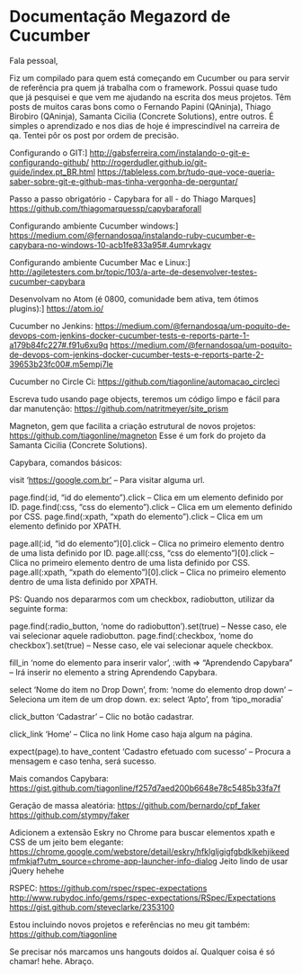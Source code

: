 # Documentação Megazord de Cucumber

Fala pessoal,

Fiz um compilado para quem está começando em Cucumber ou para servir de referência pra quem já trabalha com o framework.
Possui quase tudo que já pesquisei e que vem me ajudando na escrita dos meus projetos. Têm posts de muitos caras bons como o Fernando Papini (QAninja), Thiago Birobiro (QAninja), Samanta Cicilia (Concrete Solutions), entre outros.
É simples o aprendizado e nos dias de hoje é imprescindível na carreira de qa. Tentei pôr os post por ordem de precisão.


Configurando o GIT:]
http://gabsferreira.com/instalando-o-git-e-configurando-github/
http://rogerdudler.github.io/git-guide/index.pt_BR.html
https://tableless.com.br/tudo-que-voce-queria-saber-sobre-git-e-github-mas-tinha-vergonha-de-perguntar/

Passo a passo obrigatório - Capybara for all - do Thiago Marques]
https://github.com/thiagomarquessp/capybaraforall

Configurando ambiente Cucumber windows:]
https://medium.com/@fernandosqa/instalando-ruby-cucumber-e-capybara-no-windows-10-acb1fe833a95#.4umrvkagv

Configurando ambiente Cucumber Mac e Linux:]
http://agiletesters.com.br/topic/103/a-arte-de-desenvolver-testes-cucumber-capybara

Desenvolvam no Atom (é 0800, comunidade bem ativa, tem ótimos plugins):]
https://atom.io/

Cucumber no Jenkins:
https://medium.com/@fernandosqa/um-poquito-de-devops-com-jenkins-docker-cucumber-tests-e-reports-parte-1-a179b84fc227#.f91u6xu9q
https://medium.com/@fernandosqa/um-poquito-de-devops-com-jenkins-docker-cucumber-tests-e-reports-parte-2-39653b23fc00#.m5empj7le

Cucumber no Circle Ci:
https://github.com/tiagonline/automacao_circleci

Escreva tudo usando page objects, teremos um código limpo e fácil para dar manutenção:
https://github.com/natritmeyer/site_prism

Magneton, gem que facilita a criação estrutural de novos projetos:
https://github.com/tiagonline/magneton
Esse é um fork do projeto da Samanta Cicilia (Concrete Solutions).

Capybara, comandos básicos:

visit ‘https://google.com.br’ – Para visitar alguma url.

page.find(:id, “id do elemento”).click – Clica em um elemento definido por ID.
page.find(:css, “css do elemento”).click – Clica em um elemento definido por CSS.
page.find(:xpath, “xpath do elemento”).click – Clica em um elemento definido por XPATH.

page.all(:id, “id do elemento”)[0].click – Clica no primeiro elemento dentro de uma lista definido por ID.
page.all(:css, “css do elemento”)[0].click – Clica no primeiro elemento dentro de uma lista definido por CSS.
page.all(:xpath, “xpath do elemento”)[0].click – Clica no primeiro elemento dentro de uma lista definido por XPATH.

PS: Quando nos depararmos com um checkbox, radiobutton, utilizar da seguinte forma:

page.find(:radio_button, ‘nome do radiobutton’).set(true) – Nesse caso, ele vai selecionar aquele radiobutton.
page.find(:checkbox, ‘nome do checkbox’).set(true) – Nesse caso, ele vai selecionar aquele checkbox.

fill_in ‘nome do elemento para inserir valor’, :with => “Aprendendo Capybara” – Irá inserir no elemento a string Aprendendo Capybara.

select ‘Nome do item no Drop Down’, from: ‘nome do elemento drop down’ – Seleciona um item de um drop down.
ex: select ‘Apto’, from ‘tipo_moradia’

click_button ‘Cadastrar’ – Clic no botão cadastrar.

click_link ‘Home’ – Clica no link Home caso haja algum na página.

expect(page).to have_content ‘Cadastro efetuado com sucesso’ – Procura a mensagem e caso tenha, será sucesso.


Mais comandos Capybara:
https://gist.github.com/tiagonline/f257d7aed200b6648e78c5485b33fa7f


Geração de massa aleatória:
https://github.com/bernardo/cpf_faker
https://github.com/stympy/faker

Adicionem a extensão Eskry no Chrome para buscar elementos xpath e CSS de um jeito bem elegante:
https://chrome.google.com/webstore/detail/eskry/hfklgljgigfgbdklkehjikeedmfmkjaf?utm_source=chrome-app-launcher-info-dialog
Jeito lindo de usar jQuery hehehe

RSPEC:
https://github.com/rspec/rspec-expectations
http://www.rubydoc.info/gems/rspec-expectations/RSpec/Expectations
https://gist.github.com/steveclarke/2353100


Estou incluindo novos projetos e referências no meu git também:
https://github.com/tiagonline

Se precisar nós marcamos uns hangouts doidos aí.
Qualquer coisa é só chamar! hehe.
Abraço.
